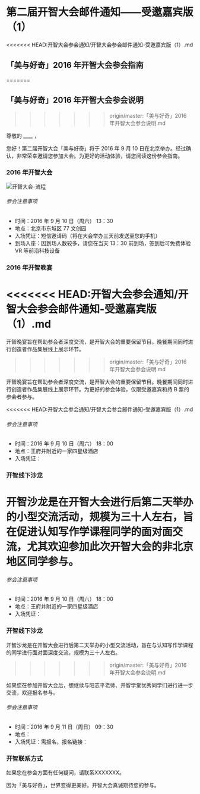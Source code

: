 # 第二届开智大会邮件通知——受邀嘉宾版（1）

<<<<<<< HEAD:开智大会参会通知/开智大会参会邮件通知-受邀嘉宾版（1）.md
## 「美与好奇」2016 年开智大会参会指南
=======
## 「美与好奇」2016 年开智大会参会说明
>>>>>>> origin/master:「美与好奇」2016 年开智大会参会说明.md

尊敬的 ____ ，
 
您好！第二届开智大会「美与好奇」将于 2016 年 9 月 10 日在北京举办。经过确认，非常荣幸邀请您参加大会。为更好的活动体验，请您阅读这份参会指南。
 
### 2016 年开智大会
 
 ![开智大会-流程](http://cdn.huodongxing.com/file/20150324/117441FD52C74D84743BDF42D0D2DC2106/30482408647834778.jpg)
 
###### 参会注意事项
 - 时间：2016 年 9 月 10 日（周六） 13：30
 - 地点：北京市东城区 77 文创园
 - 入场凭证：短信邀请码（将在大会举办三天前发送至您的手机）
 - 到场入座：因到场人数较多，请您在当天 13：30 前到场，签到后可免费体验 VR 等前沿科技设备 
 
### 2016 年开智晚宴
<<<<<<< HEAD:开智大会参会通知/开智大会参会邮件通知-受邀嘉宾版（1）.md
=======
开智晚宴旨在帮助参会者深度交流，是开智大会的重要保留节目。晚餐期间同时进行创造者作品集展线上展示环节。
>>>>>>> origin/master:「美与好奇」2016 年开智大会参会说明.md

开智晚宴旨在帮助参会者深度交流，是开智大会的重要保留节目。晚餐期间同时进行创造者作品集展线上展示环节。为更好的参会体验，仅限受邀嘉宾和持 B 票的参会者参与。

<<<<<<< HEAD:开智大会参会通知/开智大会参会邮件通知-受邀嘉宾版（1）.md
###### 参会注意事项
- 时间：2016 年 9 月 10 日（周六） 18：00
- 地点：王府井附近的一家四星级酒店
- 入场凭证：

### 开智线下沙龙
开智沙龙是在开智大会进行后第二天举办的小型交流活动，规模为三十人左右，旨在促进认知写作学课程同学的面对面交流，尤其欢迎参加此次开智大会的非北京地区同学参与。
=======
###### 参会注意事项      
  - 时间：2016 年 9 月 10 日（周六） 18：00
  - 地点：王府井附近的一家四星级酒店
  - 入场凭证：

### 开智线下沙龙
开智沙龙是在开智大会进行后第二天举办的小型交流活动，旨在与认知写作学课程的同学进行面对面深度交流，规模为三十人左右。
>>>>>>> origin/master:「美与好奇」2016 年开智大会参会说明.md

如果您在参加开智大会后，想继续与阳志平老师、开智学堂优秀同学们进行进一步交流，欢迎报名参与。

###### 参会注意事项 
  - 时间：2016 年 9 月 11 日（周日） 09：30
  - 地点：
  - 入场凭证：需报名，报名链接：  

### 开智联系方式
  如果您在参会方面有任何疑问，请联系XXXXXXX。
  
 
因为「美与好奇」，世界变得更美好。开智大会真诚期待您的参与。
 
